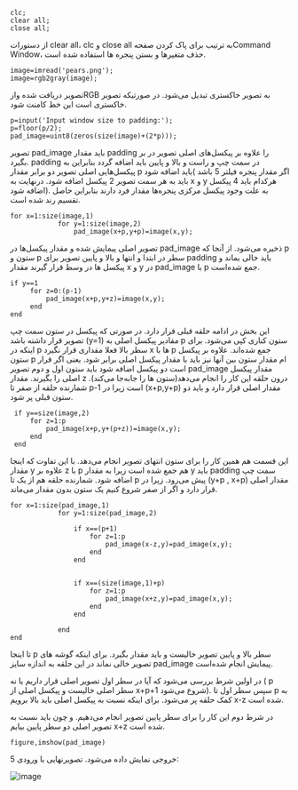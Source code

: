 ```
clc;
clear all;
close all;
```
از دستورات clear all، clc و close all  به ترتیب برای پاک کردن صفحهCommand Window، حذف متغیرها و بستن پنجره ها استفاده شده است.
```
image=imread('pears.png'); 
image=rgb2gray(image);  
```
تصویر دریافت شده وازRGB به تصویر خاکستری تبدیل می‌شود. در صورتیکه تصویر خاکستری است این خط کامنت شود. 
```
p=input('Input window size to padding:');  
p=floor(p/2);
pad_image=uint8(zeros(size(image)+(2*p)));
```
تصویر pad_image باید مقدار padding را علاوه بر پیکسل‌های اصلی تصویر در بر بگیرد. padding  در سمت چپ و راست و بالا و پایین باید اضافه گردد بنابراین به پیکسل‌هایی اصلی تصویر دو برابر مقدار p باید اضافه شود( اگر مقدار پنجره فیلتر 5 باشد باید به هر سمت تصویر 2 پیکسل اضافه شود. درنهایت به x و y  هرکدام باید 4 پیکسل اضافه شود). به علت وجود پیکسل مرکزی پنجره‌ها مقدار فرد دارند بنابراین حاصل تقسیم رند شده است.
```
for x=1:size(image,1)
            for y=1:size(image,2)
                pad_image(x+p,y+p)=image(x,y); 
```
تصویر اصلی پیمایش شده و مقدار پیکسل‌ها در pad_image ذخیره می‌شود. از آنجا که p ستون و p سطر در ابتدا و انتها و بالا و پایین تصویر برای padding  باید خالی بماند و پیکسل ها در وسط  قرار گیرند مقدار x و y در pad_image با p جمع شده‌است.  

```
if y==1 
     for z=0:(p-1)
         pad_image(x+p,y+z)=image(x,y);
     end
end
```
این بخش در ادامه حلقه قبلی قرار دارد. در صورتی که پیکسل در ستون سمت چپ تصویر قرار داشته باشد (y=1) مقادیر پیکسل اصلی به p  ستون کناری کپی می‌شود. برای اینکه در 
 p سطر بالا فعلا مقداری قرار نگیرد x ها با p جمع شده‌اند. علاوه بر پیکسل ستون p ام مقدار ستون بین آنها نیز باید با مقدار پیکسل اصلی برابر شود. یعنی اگر قرار است دو پیکسل اضافه شود باید ستون اول و دوم تصویر pad_image  مقدار پیکسل اصلی را بگیرند. مقدار z درون حلقه این کار را انجام می‌دهد(ستون ها را جابه‌جا می‌کند). شمارنده حلقه از صفر تا p-1 است زیرا در (x+p,y+p) مقدار اصلی قرار دارد و باید دو ستون قبلی پر شود.
 ```
  if y==size(image,2)
      for z=1:p
          pad_image(x+p,y+(p+z))=image(x,y);
      end
  end
```
این قسمت هم همین کار را برای ستون انتهای تصویر انجام می‌دهد. با این تفاوت که اینجا مقدار y علاوه بر z  با p هم جمع شده است زیرا به مقدار y باید padding  سمت چپ اضافه شود. شمارنده حلقه هم از یک تا p  پیش‌ می‌رود. زیرا در (y+p , x+p) مقدار اصلی قرار دارد و اگر از صفر شروع کنیم یک ستون بدون مقدار می‌ماند.

```
for x=1:size(pad_image,1)
            for y=1:size(pad_image,2)
                
                if x==(p+1)
                    for z=1:p
                        pad_image(x-z,y)=pad_image(x,y);
                    end
                end
                
                                
                if x==(size(image,1)+p)
                    for z=1:p
                        pad_image(x+z,y)=pad_image(x,y);
                    end
                end
                
            end
end
```
تا اینجا p سطر بالا  و پایین تصویر خالیست و باید مقدار بگیرد. برای اینکه گوشه های تصویر خالی نماند در این حلقه به اندازه سایز pad_image پیمایش انجام شده‌است. 

در اولین شرط بررسی می‌شود که آیا در سطر اول تصویر اصلی قرار داریم یا نه ( p سطر اصلی خالیست و پیکسل اصلی از x+p+1  شروع می‌شود). سپس سطر اول تا p  به کمک حلقه پر می‌شود. برای اینکه نسبت به پیکسل اصلی باید بالا برویم x-z شده است.

در شرط دوم این کار را برای سطر پایین تصویر انجام می‌دهیم. و چون باید نسبت به تصویر اصلی دو سطر پایین بیایم x+z  شده است. 
```
figure,imshow(pad_image)
```
خروجی نمایش داده می‌شود. 
تصویرنهایی با ورودی 5:

 ![image](https://github.com/semnan-university-ai/image-processing-class-002/blob/main/exercises/fvatani/2/tamrin2.png)


